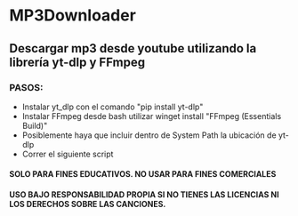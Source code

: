 # MP3Downloader
## Descargar mp3 desde youtube utilizando la librería yt-dlp y FFmpeg
### PASOS:
- Instalar yt_dlp con el comando "pip install yt-dlp"
- Instalar FFmpeg desde bash utilizar winget install "FFmpeg (Essentials Build)"
- Posiblemente haya que incluir dentro de System Path la ubicación de yt-dlp
- Correr el siguiente script

#### SOLO PARA FINES EDUCATIVOS. NO USAR PARA FINES COMERCIALES
#### USO BAJO RESPONSABILIDAD PROPIA SI NO TIENES LAS LICENCIAS NI LOS DERECHOS SOBRE LAS CANCIONES.
